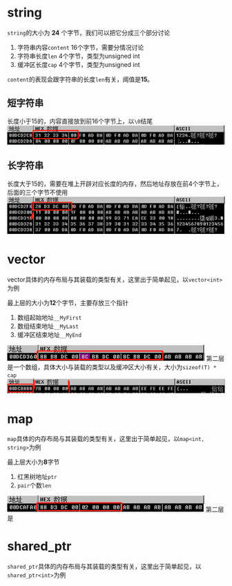 # string
`string`的大小为 **24** 个字节，我们可以把它分成三个部分讨论
1. 字符串内容`content` 
    16个字节，需要分情况讨论
2. 字符串长度`len` 
    4个字节，类型为unsigned int
3. 缓冲区长度`cap`
    4个字节，类型为unsigned int

`content`的表现会跟字符串的长度`len`有关，阈值是**15**。
## 短字符串
长度小于15的，内容直接放到前16个字节上，以`\0`结尾
![](shortstr.png)
## 长字符串
长度大于15的，需要在堆上开辟对应长度的内存，然后地址存放在前4个字节上，后面的三个字节不使用
![](longstr.png)

# vector
vector具体的内存布局与其装载的类型有关，这里出于简单起见，以`vector<int>`为例


最上层的大小为**12**个字节，主要存放三个指针
1. 数组起始地址`__MyFirst`
2. 数组结束地址`__MyLast`
3. 缓冲区结束地址`__MyEnd`  

![](vector1.png)
第二层是一个数组，具体大小与装载的类型以及缓冲区大小有关，大小为`sizeof(T) * cap`
![](vector2.png)

# map
`map`具体的内存布局与其装载的类型有关，这里出于简单起见，以`map<int, string>`为例

最上层大小为**8**字节
1. 红黑树地址`ptr`
2. `pair`个数`len`

![](map1.png)
第二层是


# shared_ptr
`shared_ptr`具体的内存布局与其装载的类型有关，这里出于简单起见，以`shared_ptr<int>`为例